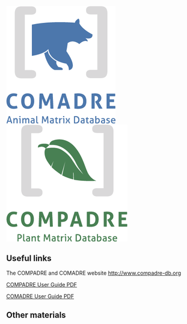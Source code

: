 ![logo](images/Logo_COMADRE_Vertical_Color.png) ![logo](images/Logo_COMPADRE_Vertical_Color.png)


## Useful links

The COMPADRE and COMADRE website http://www.compadre-db.org


[COMPADRE User Guide PDF](https://github.com/jonesor/compadreDB/raw/master/COMPADRE-UserGuide/COMPADRE-UserGuide.pdf)


[COMADRE User Guide PDF](https://github.com/jonesor/compadreDB/raw/master/COMADRE-UserGuide/COMADRE-UserGuide.pdf)


## Other materials 
